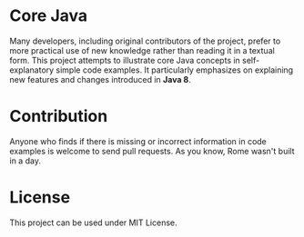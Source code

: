 # Core Java
Many developers, including original contributors of the project, prefer to more practical use of new knowledge rather than reading it in a textual form. This project attempts to illustrate core Java concepts in self-explanatory simple code examples. It particularly emphasizes on explaining new features and changes introduced in <b>Java 8</b>. 

# Contribution
Anyone who finds if there is missing or incorrect information in code examples is welcome to send pull requests. As you know, Rome wasn't built in a day. 

# License
This project can be used under MIT License.
